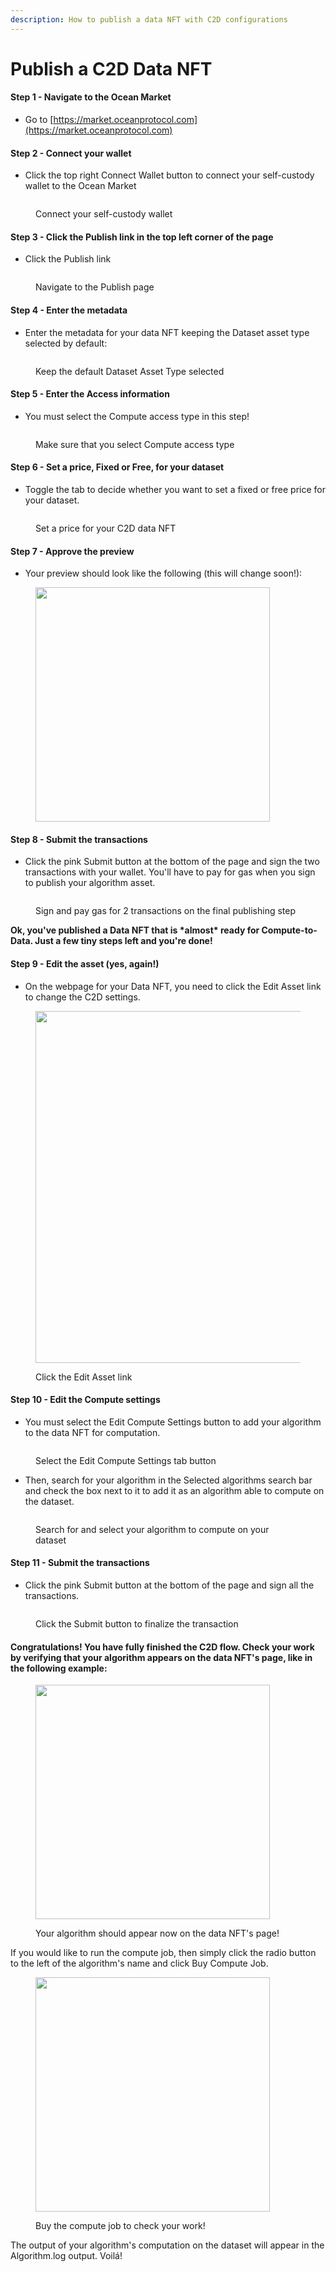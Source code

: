 ```yaml
---
description: How to publish a data NFT with C2D configurations
---
```


# Publish a C2D Data NFT

#### Step 1 - Navigate to the Ocean Market

* Go to [https://market.oceanprotocol.com](https://market.oceanprotocol.com)

#### Step 2 - Connect your wallet

* Click the top right Connect Wallet button to connect your self-custody wallet to the Ocean Market

<figure><img src="../../.gitbook/assets/connect-wallet.png" alt=""><figcaption><p>Connect your self-custody wallet</p></figcaption></figure>

#### Step 3 - Click the Publish link in the top left corner of the page

* Click the Publish link

<figure><img src="../../.gitbook/assets/publish.png" alt=""><figcaption><p>Navigate to the Publish page</p></figcaption></figure>

#### Step 4 - Enter the metadata

* Enter the metadata for your data NFT keeping the Dataset asset type selected by default:

<figure><img src="../../.gitbook/assets/dataset-default-option.png" alt=""><figcaption><p>Keep the default Dataset Asset Type selected</p></figcaption></figure>

#### Step 5 - Enter the Access information

* You must select the Compute access type in this step!

<figure><img src="../../.gitbook/assets/dataset-compute-option.png" alt=""><figcaption><p>Make sure that you select Compute access type</p></figcaption></figure>

#### Step 6 - Set a price, Fixed or Free, for your dataset

* Toggle the tab to decide whether you want to set a fixed or free price for your dataset.

<figure><img src="../../.gitbook/assets/Set-a-price-algo (1).png" alt=""><figcaption><p>Set a price for your C2D data NFT</p></figcaption></figure>

#### Step 7 - Approve the preview

* Your preview should look like the following (this will change soon!):

<figure><img src="../../.gitbook/assets/data-nft-c2d-preview.png" alt="" width="375"><figcaption></figcaption></figure>

#### Step 8 - Submit the transactions

* Click the pink Submit button at the bottom of the page and sign the two transactions with your wallet. You'll have to pay for gas when you sign to publish your algorithm asset.

<figure><img src="../../.gitbook/assets/Sign-transactions.png" alt=""><figcaption><p>Sign and pay gas for 2 transactions on the final publishing step</p></figcaption></figure>

**Ok, you've published a Data NFT that is \*almost\* ready for Compute-to-Data. Just a few tiny steps left and you're done!**

#### Step 9 - Edit the asset (yes, again!)

* On the webpage for your Data NFT, you need to click the Edit Asset link to change the C2D settings.

<figure><img src="../../.gitbook/assets/edit-asset-link.png" alt="" width="563"><figcaption><p>Click the Edit Asset link</p></figcaption></figure>

#### Step 10 - Edit the Compute settings

* &#x20;You must select the Edit Compute Settings button to add your algorithm to the data NFT for computation.

<figure><img src="../../.gitbook/assets/edit-compute-settings.png" alt=""><figcaption><p>Select the Edit Compute Settings tab button</p></figcaption></figure>

* Then, search for your algorithm in the Selected algorithms search bar and check the box next to it to add it as an algorithm able to compute on the dataset.

<figure><img src="../../.gitbook/assets/select-algorithm-for-compute.png" alt=""><figcaption><p>Search for and select your algorithm to compute on your dataset</p></figcaption></figure>

#### Step 11 - Submit the transactions

* Click the pink Submit button at the bottom of the page and sign all the transactions.

<figure><img src="../../.gitbook/assets/Submit-compute-settings.png" alt=""><figcaption><p>Click the Submit button to finalize the transaction</p></figcaption></figure>

#### Congratulations! You have fully finished the C2D flow. Check your work by verifying that your algorithm appears on the data NFT's page, like in the following example:

<figure><img src="../../.gitbook/assets/double-check-work.png" alt="" width="375"><figcaption><p>Your algorithm should appear now on the data NFT's page!</p></figcaption></figure>

If you would like to run the compute job, then simply click the radio button to the left of the algorithm's name and click Buy Compute Job.

<figure><img src="../../.gitbook/assets/buy-compute-job.png" alt="" width="375"><figcaption><p>Buy the compute job to check your work!</p></figcaption></figure>

The output of your algorithm's computation on the dataset will appear in the Algorithm.log output. Voilá!
